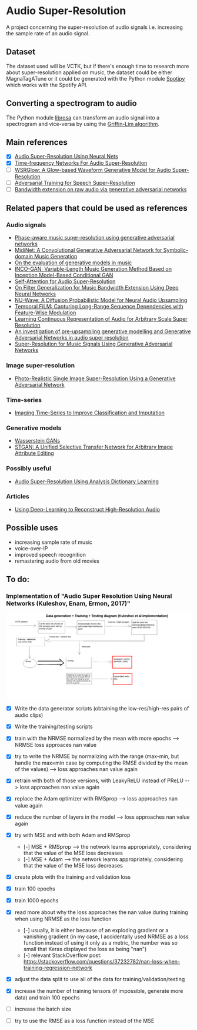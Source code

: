 # Audio Super-Resolution
A project concerning the super-resolution of audio signals i.e. increasing the sample rate of an audio signal. 

## Dataset
The dataset used will be VCTK, but if there's enough time to research more about super-resolution applied on music, the dataset could be either MagnaTagATune or it could be generated with the Python module [Spotipy](https://spotipy.readthedocs.io/en/2.19.0/) which works with the Spotify API.


## Converting a spectrogram to audio
The Python module [librosa](https://librosa.org/doc/latest/index.html) can transform an audio signal into a spectrogram and vice-versa
by using the [Griffin-Lim algorithm](https://stackoverflow.com/questions/61132574/can-i-convert-spectrograms-generated-with-librosa-back-to-audio).


## Main references
 - [X] [Audio Super-Resolution Using Neural Nets](https://arxiv.org/pdf/1708.00853v1.pdf)
 - [X] [Time-frequency Networks For Audio Super-Resolution](https://teckyianlim.me/audio-sr/res/3828.pdf)
 - [ ] [WSRGlow: A Glow-based Waveform Generative Model for Audio Super-Resolution](https://arxiv.org/abs/2106.08507)
 - [ ] [Adversarial Training for Speech Super-Resolution](https://www.researchgate.net/publication/332201260_Adversarial_Training_for_Speech_Super-Resolution)
 - [ ] [Bandwidth extension on raw audio via generative adversarial networks](https://arxiv.org/pdf/1903.09027.pdf)

## Related papers that could be used as references

### Audio signals
 - [Phase-aware music super-resolution using generative adversarial networks](https://arxiv.org/pdf/2010.04506.pdf)
 - [MidiNet: A Convolutional Generative Adversarial Network for Symbolic-domain Music Generation](https://arxiv.org/pdf/1703.10847.pdf)
 - [On the evaluation of generative models in music](https://musicinformatics.gatech.edu/wp-content_nondefault/uploads/2018/11/postprint.pdf)
 - [INCO-GAN: Variable-Length Music Generation Method Based
on Inception Model-Based Conditional GAN](https://www.google.com/url?sa=t&rct=j&q=&esrc=s&source=web&cd=&ved=2ahUKEwj62YWr14_0AhXch_0HHf0dDckQFnoECAQQAQ&url=https%3A%2F%2Fwww.mdpi.com%2F2227-7390%2F9%2F4%2F387%2Fpdf&usg=AOvVaw1Bt1-i7aM7Fp8OmwRJ2GtX)
 - [Self-Attention for Audio Super-Resolution](https://arxiv.org/pdf/2108.11637v1.pdf)
 - [On Filter Generalization for Music Bandwidth Extension Using Deep Neural Networks](https://arxiv.org/pdf/2011.07274v2.pdf)
 - [NU-Wave: A Diffusion Probabilistic Model for Neural Audio Upsampling](https://arxiv.org/pdf/2104.02321v2.pdf)
 - [Temporal FiLM: Capturing Long-Range Sequence Dependencies with Feature-Wise Modulation](https://arxiv.org/pdf/1909.06628v3.pdf)
 - [Learning Continuous Representation of Audio for Arbitrary Scale Super Resolution](https://arxiv.org/pdf/2111.00195.pdf)
 - [An investigation of pre-upsampling generative modelling and Generative Adversarial Networks in audio super resolution](https://arxiv.org/pdf/2109.14994.pdf)
 - [Super-Resolution for Music Signals Using Generative Adversarial Networks](https://www.researchgate.net/publication/354040914_Super-Resolution_for_Music_Signals_Using_Generative_Adversarial_Networks)


### Image super-resolution 
 - [Photo-Realistic Single Image Super-Resolution Using a Generative Adversarial
Network](https://arxiv.org/pdf/1609.04802.pdf)

### Time-series
 - [Imaging Time-Series to Improve Classification and Imputation](https://arxiv.org/pdf/1506.00327.pdf)

### Generative models
 - [Wasserstein GANs](https://arxiv.org/pdf/1701.07875.pdf)
 - [STGAN: A Unified Selective Transfer Network
for Arbitrary Image Attribute Editing](https://arxiv.org/pdf/1904.09709.pdf)

### Possibly useful
 - [Audio Super-Resolution Using Analysis Dictionary
Learning](http://personal.ee.surrey.ac.uk/Personal/W.Wang/papers/DongWC_DSP_2015.pdf)

### Articles
 - [Using Deep-Learning to Reconstruct High-Resolution Audio](https://blog.insightdatascience.com/using-deep-learning-to-reconstruct-high-resolution-audio-29deee8b7ccd)

## Possible uses
 - increasing sample rate of music
 - voice-over-IP
 - improved speech recognition
 - remastering audio from old movies

## To do:

### Implementation of "Audio Super Resolution Using Neural Networks (Kuleshov, Enam, Ermon, 2017)"

![Data generation, training and testing diagram](Paper/AudioSuperResolution/diagram.png)  

 - [X] Write the data generator scripts (obtaining the low-res/high-res pairs of audio clips)
 - [X] Write the training/testing scripts 
 - [X] train with the NRMSE normalized by the mean with more epochs --> NRMSE loss approaces nan value
 - [X] try to write the NRMSE by normalizing with the range (max-min, but handle the max=min case by computing the RMSE divided by the mean of the values) --> loss approaches nan value again
 - [X] retrain with both of those versions, with LeakyReLU instead of PReLU --> loss approaches nan value again
 - [X] replace the Adam optimizer with RMSprop --> loss approaches nan value again
 - [X] reduce the number of layers in the model --> loss approaches nan value again 
 - [X] try with MSE and with both Adam and RMSprop
	 - [-] MSE + RMSprop --> the network learns appropriately, considering that the value of the MSE loss decreases
	 - [-] MSE + Adam --> the network learns appropriately, considering that the value of the MSE loss decreases
 - [X] create plots with the training and validation loss
 - [X] train 100 epochs
 - [X] train 1000 epochs
 - [X] read more about why the loss approaches the nan value during training when using NRMSE as the loss function
	 - [-] usually, it is either because of an exploding gradient or a vanishing gradient (in my case, I accidentally used NRMSE as a loss function instead of using it only as a metric, the number was so small that Keras displayed the loss as being "nan")
	 - [-] relevant StackOverflow post: https://stackoverflow.com/questions/37232782/nan-loss-when-training-regression-network 
 - [X] adjust the data split to use all of the data for training/validation/testing
 - [X] increase the number of training tensors (if impossible, generate more data) and train 100 epochs
 - [ ] increase the batch size
 - [ ] try to use the RMSE as a loss function instead of the MSE

